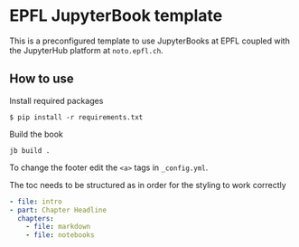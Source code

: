 # EPFL JupyterBook template

This is a preconfigured template to use JupyterBooks at EPFL coupled with the JupyterHub platform at `noto.epfl.ch`. 

## How to use

Install required packages

```
$ pip install -r requirements.txt
```

Build the book

```
jb build .
```

To change the footer edit the `<a>` tags in `_config.yml`. 

The toc needs to be structured as in order for the styling to work correctly

``` yaml
- file: intro
- part: Chapter Headline 
  chapters:
    - file: markdown
    - file: notebooks

```